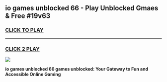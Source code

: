 
## io games unblocked 66 - Play Unblocked Gmaes & Free #19v63
<h3>
<a href="https://premium.freeplayer.one?title=io_games_unblocked_66&ref=01M">CLICK TO PLAY</a></h3>
<hr>

<h3>
<a href="https://premium.freeplayer.one?title=io_games_unblocked_66&ref=01M">CLICK 2 PLAY</a>
  
</h3>

<a href="https://premium.freeplayer.one?title=io_games_unblocked_66&ref=01M"><img src="https://clearcache.store/games.png"></a>


**io games unblocked 66 games unblocked: Your Gateway to Fun and Accessible Online Gaming**

